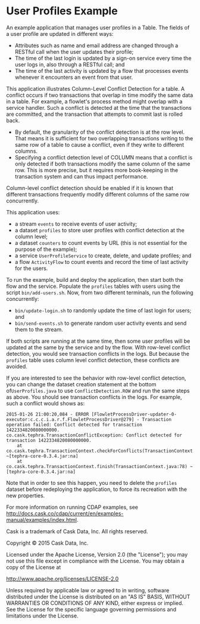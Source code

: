 # User Profiles Example

An example application that manages user profiles in a Table. The fields of a user
profile are updated in different ways:

- Attributes such as name and email address are changed through a
  RESTful call when the user updates their profile;
- The time of the last login is updated by a sign-on service every
  time the user logs in, also through a RESTful call; and
- The time of the last activity is updated by a flow that processes
  events whenever it encounters an event from that user.

This application illustrates Column-Level Conflict Detection for a table.
A conflict occurs if two transactions that overlap in time modify the same data in a table.
For example, a flowlet's process method might overlap with a service handler.
Such a conflict is detected at the time that the transactions are committed,
and the transaction that attempts to commit last is rolled back.

- By default, the granularity of the conflict detection is at the row level.
  That means it is sufficient for two overlapping transactions writing to
  the same row of a table to cause a conflict, even if they write to different
  columns.
- Specifying a conflict detection level of COLUMN means that a conflict is
  only detected if both transactions modify the same column of the same row.
  This is more precise, but it requires more book-keeping in the transaction
  system and can thus impact performance.

Column-level conflict detection should be enabled if it is known that different
transactions frequently modify different columns of the same row concurrently.

This application uses:

- a stream ``events`` to receive events of user activity;
- a dataset ``profiles`` to store user profiles with conflict detection at the column level;
- a dataset ``counters`` to count events by URL (this is not essential for the purpose of the example);
- a service ``UserProfileService`` to create, delete, and update profiles; and
- a flow ``ActivityFlow`` to count events and record the time of last activity for the users.

To run the example, build and deploy the application, then start both the flow and the service.
Populate the ``profiles`` tables with users using the script ``bin/add-users.sh``. Now, from two
different terminals, run the following concurrently:

- ``bin/update-login.sh`` to randomly update the time of last login for users; and
- ``bin/send-events.sh`` to generate random user activity events and send them to the stream.

If both scripts are running at the same time, then some user profiles will be updated at the same by the
service and by the flow. With row-level conflict detection, you would see transaction conflicts in
the logs. But because the ``profiles`` table uses column level conflict detection, these conflicts
are avoided.

If you are interested to see the behavior with row-level conflict detection, you can change
the dataset creation statement at the bottom of``UserProfiles.java`` to use ``ConflictDetection.ROW``
and run the same steps as above. You should see transaction conflicts in the logs. For example, such
a conflict would shows as:

```
2015-01-26 21:00:20,084 - ERROR [FlowletProcessDriver-updater-0-executor:c.c.c.i.a.r.f.FlowletProcessDriver@279] - Transaction operation failed: Conflict detected for transaction 1422334820080000000.
co.cask.tephra.TransactionConflictException: Conflict detected for transaction 1422334820080000000.
	at co.cask.tephra.TransactionContext.checkForConflicts(TransactionContext.java:166) ~[tephra-core-0.3.4.jar:na]
	at co.cask.tephra.TransactionContext.finish(TransactionContext.java:78) ~[tephra-core-0.3.4.jar:na]
```

Note that in order to see this happen, you need to delete the ``profiles`` dataset before redeploying
the application, to force its recreation with the new properties.

For more information on running CDAP examples, see
http://docs.cask.co/cdap/current/en/examples-manual/examples/index.html.

Cask is a trademark of Cask Data, Inc. All rights reserved.

Copyright © 2015 Cask Data, Inc.

Licensed under the Apache License, Version 2.0 (the "License"); you may not use this file
except in compliance with the License. You may obtain a copy of the License at

  http://www.apache.org/licenses/LICENSE-2.0

Unless required by applicable law or agreed to in writing, software distributed under the
License is distributed on an "AS IS" BASIS, WITHOUT WARRANTIES OR CONDITIONS OF ANY KIND,
either express or implied. See the License for the specific language governing permissions
and limitations under the License.
